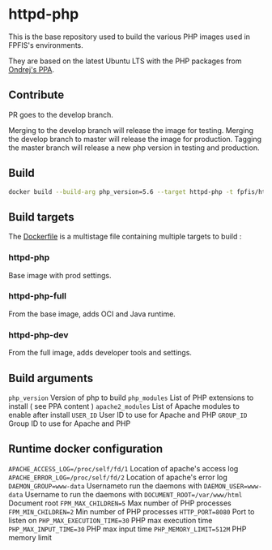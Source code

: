# httpd-php

This is the base repository used to build the various PHP images used in FPFIS's
environments.

They are based on the latest Ubuntu LTS with the PHP packages from [Ondrej's PPA](https://launchpad.net/~ondrej/+archive/ubuntu/php).

## Contribute

PR goes to the develop branch.

Merging to the develop branch will release the image for testing.
Merging the develop branch to master will release the image for production.
Tagging the master branch will release a new php version in testing and production.

## Build

```bash
docker build --build-arg php_version=5.6 --target httpd-php -t fpfis/httpd-php:5.6 .
```

## Build targets

The [Dockerfile](Dockerfile) is a multistage file containing multiple targets to build :

### httpd-php

Base image with prod settings.

### httpd-php-full

From the base image, adds OCI and Java runtime.

### httpd-php-dev

From the full image, adds developer tools and settings.

## Build arguments

`php_version` Version of php to build
`php_modules` List of PHP extensions to install ( see PPA content )
`apache2_modules` List of Apache modules to enable after install
`USER_ID` User ID to use for Apache and PHP
`GROUP_ID` Group ID to use for Apache and PHP

## Runtime docker configuration

`APACHE_ACCESS_LOG=/proc/self/fd/1` Location of apache's access log
`APACHE_ERROR_LOG=/proc/self/fd/2` Location of apache's error log
`DAEMON_GROUP=www-data` Usernameto run the daemons with
`DAEMON_USER=www-data` Username to run the daemons with
`DOCUMENT_ROOT=/var/www/html` Document root
`FPM_MAX_CHILDREN=5` Max number of PHP processes
`FPM_MIN_CHILDREN=2` Min number of PHP processes 
`HTTP_PORT=8080` Port to listen on
`PHP_MAX_EXECUTION_TIME=30` PHP max execution time
`PHP_MAX_INPUT_TIME=30` PHP max input time
`PHP_MEMORY_LIMIT=512M` PHP memory limit
